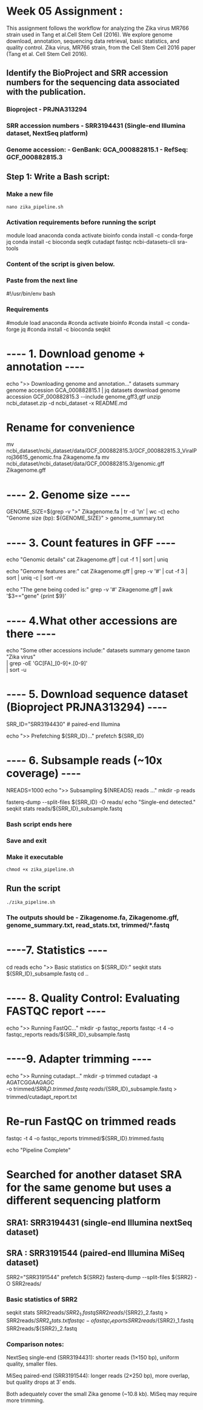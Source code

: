 # Week 05 Assignment :

This assignment follows the workflow for analyzing the Zika virus MR766 strain used in  Tang et al.Cell Stem Cell (2016). We explore genome download, annotation, sequencing data retrieval,  basic statistics, and quality control. Zika virus, MR766 strain, from the Cell Stem Cell 2016 paper (Tang et al. Cell Stem Cell 2016).

## Identify the BioProject and SRR accession numbers for the sequencing data associated with the publication.
### Bioproject - PRJNA313294
### SRR accession numbers - SRR3194431 (Single-end Illumina dataset, NextSeq platform)
### Genome accession:  - GenBank: GCA_000882815.1  - RefSeq: GCF_000882815.3 

## Step 1: Write a Bash script:

### Make a new file
```
nano zika_pipeline.sh
```
### Activation requirements before running the script
module load anaconda 
conda activate bioinfo
conda install -c conda-forge jq
conda install -c bioconda seqtk cutadapt fastqc ncbi-datasets-cli sra-tools

### Content of the script is given below. 
### Paste from the next line
#!/usr/bin/env bash

### Requirements
#module load anaconda
#conda activate bioinfo
#conda install -c conda-forge jq
#conda install -c bioconda seqkit


# ---- 1. Download genome + annotation ----
echo ">> Downloading genome and annotation..."
datasets summary genome accession GCA_000882815.1 | jq
datasets download genome accession GCF_000882815.3 --include genome,gff3,gtf
unzip ncbi_dataset.zip -d ncbi_dataset -x README.md
# Rename for convenience
mv ncbi_dataset/ncbi_dataset/data/GCF_000882815.3/GCF_000882815.3_ViralProj36615_genomic.fna Zikagenome.fa
mv ncbi_dataset/ncbi_dataset/data/GCF_000882815.3/genomic.gff Zikagenome.gff

# ---- 2. Genome size ----
GENOME_SIZE=$(grep -v ">" Zikagenome.fa | tr -d '\n' | wc -c)
echo "Genome size (bp): ${GENOME_SIZE}" > genome_summary.txt

# ---- 3. Count features in GFF ----
echo "Genomic details"
cat Zikagenome.gff | cut -f 1 | sort | uniq

echo "Genome features are:"
cat Zikagenome.gff | grep -v '#' | cut -f 3 | sort | uniq -c | sort -nr

echo "The gene being coded is:"
grep -v '#' Zikagenome.gff | awk '$3=="gene" {print $9}'

# ---- 4.What other accessions are there ----
echo "Some other accessions include:" 
datasets summary genome taxon "Zika virus" \
  | grep -oE 'GC[FA]_[0-9]+\.[0-9]' \
  | sort -u

# ---- 5. Download sequence dataset (Bioproject PRJNA313294) ----
SRR_ID="SRR3194430" # paired-end Illumina

echo ">> Prefetching ${SRR_ID}..."
prefetch ${SRR_ID}


# ---- 6. Subsample reads (~10x coverage) ----
NREADS=1000
echo ">> Subsampling ${NREADS} reads ..."
mkdir -p reads

fasterq-dump --split-files ${SRR_ID} -O reads/
echo "Single-end detected."
seqkit stats reads/${SRR_ID}_subsample.fastq

### Bash script ends here
### Save and exit
### Make it executable 
```
chmod +x zika_pipeline.sh
```
## Run the script 
```
./zika_pipeline.sh
```
### The outputs should be - Zikagenome.fa, Zikagenome.gff, genome_summary.txt, read_stats.txt, trimmed/*.fastq

# ----7. Statistics ----
cd reads
echo ">> Basic statistics on ${SRR_ID}:" 
seqkit stats ${SRR_ID}_subsample.fastq
cd ..

# ---- 8. Quality Control: Evaluating FASTQC report ----
echo ">> Running FastQC..."
mkdir -p fastqc_reports
fastqc -t 4 -o fastqc_reports reads/${SRR_ID}_subsample.fastq

# ----9. Adapter trimming ----
echo ">> Running cutadapt..."
mkdir -p trimmed 
cutadapt -a AGATCGGAAGAGC \
  -o trimmed/${SRR_ID}.trimmed.fastq \
  reads/${SRR_ID}_subsample.fastq > trimmed/cutadapt_report.txt

  # Re-run FastQC on trimmed reads
fastqc -t 4 -o fastqc_reports trimmed/${SRR_ID}.trimmed.fastq 

echo "Pipeline Complete"


# Searched for another dataset SRA for the same genome but uses a different sequencing platform
## SRA1: SRR3194431 (single-end Illumina nextSeq dataset)
## SRA : SRR3191544 (paired-end Illumina MiSeq dataset)

SRR2="SRR3191544"
prefetch ${SRR2}
fasterq-dump --split-files ${SRR2} -O SRR2reads/
### Basic statistics of SRR2
seqkit stats SRR2reads/${SRR2}_1.fastq SRR2reads/${SRR2}_2.fastq > SRR2reads/${SRR2}_stats.txt
fastqc -o fastqc_reports SRR2reads/${SRR2}_1.fastq SRR2reads/${SRR2}_2.fastq

### Comparison notes:
NextSeq single-end (SRR3194431): shorter reads (1×150 bp), uniform quality, smaller files.

MiSeq paired-end (SRR3191544): longer reads (2×250 bp), more overlap, but quality drops at 3′ ends.

Both adequately cover the small Zika genome (~10.8 kb). MiSeq may require more trimming.
